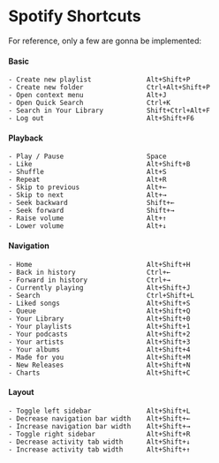 # Spotify Shortcuts

For reference, only a few are gonna be implemented:


#### Basic

    - Create new playlist              Alt+Shift+P
    - Create new folder                Ctrl+Alt+Shift+P
    - Open context menu                Alt+J
    - Open Quick Search                Ctrl+K
    - Search in Your Library           Shift+Ctrl+Alt+F
    - Log out                          Alt+Shift+F6
                                

#### Playback                        
                                
    - Play / Pause                     Space
    - Like                             Alt+Shift+B
    - Shuffle                          Alt+S
    - Repeat                           Alt+R
    - Skip to previous                 Alt+←
    - Skip to next                     Alt+→
    - Seek backward                    Shift+←
    - Seek forward                     Shift+→
    - Raise volume                     Alt+↑
    - Lower volume                     Alt+↓


#### Navigation

    - Home                             Alt+Shift+H
    - Back in history                  Ctrl+←
    - Forward in history               Ctrl+→
    - Currently playing                Alt+Shift+J
    - Search                           Ctrl+Shift+L
    - Liked songs                      Alt+Shift+S
    - Queue                            Alt+Shift+Q
    - Your Library                     Alt+Shift+0
    - Your playlists                   Alt+Shift+1
    - Your podcasts                    Alt+Shift+2
    - Your artists                     Alt+Shift+3
    - Your albums                      Alt+Shift+4
    - Made for you                     Alt+Shift+M
    - New Releases                     Alt+Shift+N
    - Charts                           Alt+Shift+C


#### Layout

    - Toggle left sidebar              Alt+Shift+L
    - Decrease navigation bar width    Alt+Shift+←
    - Increase navigation bar width    Alt+Shift+→
    - Toggle right sidebar             Alt+Shift+R
    - Decrease activity tab width      Alt+Shift+↓
    - Increase activity tab width      Alt+Shift+↑
